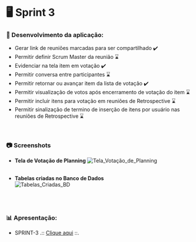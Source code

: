 # :desktop_computer: Sprint 3

### :dart: Desenvolvimento da aplicação:
- Gerar link de reuniões marcadas para ser compartilhado  :heavy_check_mark:
- Permitir definir Scrum Master da reunião :hourglass:
- Evidenciar na tela item em votação :heavy_check_mark:
- Permitir conversa entre participantes :hourglass:
- Permitir retornar ou avançar item da lista de votação :heavy_check_mark:
- Permitir visualização de votos após encerramento de votação do item :hourglass:
- Permitir incluir itens para votação em reuniões de Retrospective :hourglass:
- Permitir sinalização de termino de inserção de itens por usuário nas reuniões de Retrospective :hourglass:

<br>


### :camera: Screenshots 
<div class="screenshots" style= "text-align:justify">

- **Tela de Votação de Planning** 
![Tela_Votação_de_Planning](https://github.com/equipe-tetris/scrum-cloud-backend/blob/master/resource/images/screenshots/sprint-3/Tela_Votacao_Planning.jpeg "Tela Votação de Planning")
<br><br>

- **Tabelas criadas no Banco de Dados**<br>
![Tabelas_Criadas_BD](https://github.com/equipe-tetris/scrum-cloud-backend/blob/master/resource/images/Tbls_bd.jpeg "Tabelas criadas no banco de dados") 
<br><br>
</div>

<br>


### :bar_chart: Apresentação: 
- SPRINT-3 .:: [Clique aqui](https://github.com/equipe-tetris/scrum-cloud-backend/blob/master/resource/apresentacoes/SPRINT-3.pdf) ::.
<br>
<!--
### :chart_with_upwards_trend: Retrospectiva:
![Retrospectiva](<link> "Retrospectiva-3") 
-->
